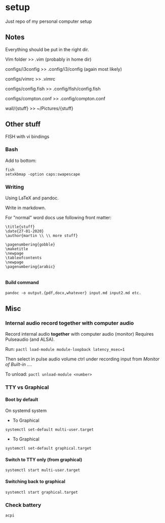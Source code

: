 # setup
Just repo of my personal computer setup


## Notes

Everything should be put in the right dir.

Vim folder >> .vim (probably in home dir)

configs/i3config >> .config/i3/config (again most likely)

configs/vimrc >> .vimrc

configs/config.fish >> .config/fish/config.fish

configs/compton.conf >> .config/compton.conf

wall/{stuff} >> ~/Pictures/{stuff}

## Other stuff

FISH with vi bindings

### Bash

Add to bottom:

```
fish
setxkbmap -option caps:swapescape
```

### Writing

Using LaTeX and pandoc.

Write in markdown.

For "normal" word docs use following front matter:

```
\title{stuff}
\date{27-01-2020}
\author{martin \\ \\ more stuff}

\pagenumbering{gobble}
\maketitle
\newpage
\tableofcontents
\newpage
\pagenumbering{arabic}


```

#### Build command

`pandoc -o output.{pdf,docx,whatever} input.md input2.md etc.`

## Misc

### Internal audio record together with computer audio

Record internal audio **together** with computer audio (monitor)
Requires Pulseaudio (and ALSA).

Run:
`pactl load-module module-loopback latency_msec=1`

Then select in pulse audio volume ctrl under recording input from *Monitor of Built-in ...*.

To unload:
`pactl unload-module <number>`

### TTY vs Graphical

#### Boot by default

 On systemd system

- To Graphical

`systemctl set-default multi-user.target`

- To Graphical

`systemctl set-default graphical.target`

#### Switch to TTY only (from graphical)

`systemctl start multi-user.target`

#### Switching back to graphical

`systemctl start graphical.target`

### Check battery

`acpi`
